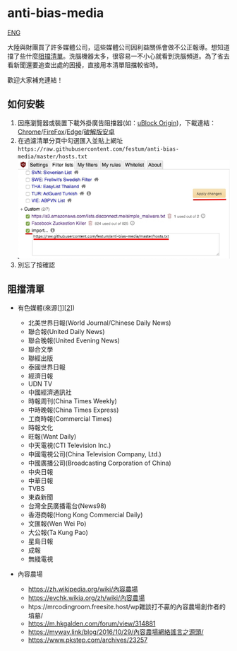 # anti-bias-media

[ENG](README.md)

大陸與財團買了許多媒體公司，這些媒體公司因利益關係會做不公正報導。想知道擋了些什麼[阻擋清單](#阻擋清單)。洗腦機器太多，很容易一不小心就看到洗腦頻道。為了省去看新聞還要追查出處的困擾，直接用本清單阻擋較省時。

歡迎大家補充連結！

## 如何安裝

1. 因應瀏覽器或裝置下載外掛廣告阻擋器(如：[uBlock Origin](https://chrome.google.com/webstore/detail/ublock-origin/cjpalhdlnbpafiamejdnhcphjbkeiagm))，下載連結：[Chrome](https://chrome.google.com/webstore/detail/ublock-origin/cjpalhdlnbpafiamejdnhcphjbkeiagm)/[FireFox](https://addons.mozilla.org/en-US/firefox/addon/ublock-origin/)/[Edge](https://www.microsoft.com/en-us/p/ublock-origin/9nblggh444l4?activetab=pivot:overviewtab)/[破解版安卓](https://adaway.org/)
2. 在過濾清單分頁中勾選匯入並貼上網址 `https://raw.githubusercontent.com/festum/anti-bias-media/master/hosts.txt`
![ublock import guide 1](res/images/ublock-001.jpg)
3. 別忘了按確認

## 阻擋清單

- 有色媒體(來源[[1](https://zh.wikipedia.org/wiki/親中媒體)][[2](https://zh.wikipedia.org/wiki/統派媒體_(台灣))])
  - 北美世界日報(World Journal/Chinese Daily News)
  - 聯合報(United Daily News)
  - 聯合晚報(United Evening News)
  - 聯合文學
  - 聯經出版
  - 泰國世界日報
  - 經濟日報
  - UDN TV
  - 中國經濟通訊社
  - 時報周刊(China Times Weekly)
  - 中時晚報(China Times Express)
  - 工商時報(Commercial Times)
  - 時報文化
  - 旺報(Want Daily)
  - 中天電視(CTI Television Inc.)
  - 中國電視公司(China Television Company, Ltd.)
  - 中國廣播公司(Broadcasting Corporation of China)
  - 中央日報
  - 中華日報
  - TVBS
  - 東森新聞
  - 台灣全民廣播電台(News98)
  - 香港商報(Hong Kong Commercial Daily)
  - 文匯報(Wen Wei Po)
  - 大公報(Ta Kung Pao)
  - 星島日報
  - 成報
  - 無綫電視

- 內容農場
  - https://zh.wikipedia.org/wiki/內容農場
  - https://evchk.wikia.org/zh/wiki/內容農場
  - htps://mrcodingroom.freesite.host/wp雜談打不贏的內容農場創作者的墳墓/
  - https://m.hkgalden.com/forum/view/314881
  - https://myway.link/blog/2016/10/29/內容農場網絡謠言之源頭/
  - https://www.pkstep.com/archives/23257
